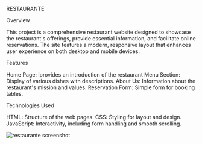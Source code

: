  
RESTAURANTE

Overview

This project is a comprehensive restaurant website designed to showcase the restaurant's offerings, provide essential information, and facilitate online reservations. The site features a modern, responsive layout that enhances user experience on both desktop and mobile devices.

Features

Home Page: iprovides an introduction of the restaurant
Menu Section: Display of various dishes with descriptions.
About Us: Information about the restaurant's mission and values.
Reservation Form: Simple form for booking tables.

Technologies Used

HTML: Structure of the web pages.
CSS: Styling for layout and design.
JavaScript: Interactivity, including form handling and smooth scrolling.




![restaurante screenshot](https://github.com/user-attachments/assets/81e74c28-5952-4c23-9b5c-62885aa4085b)
